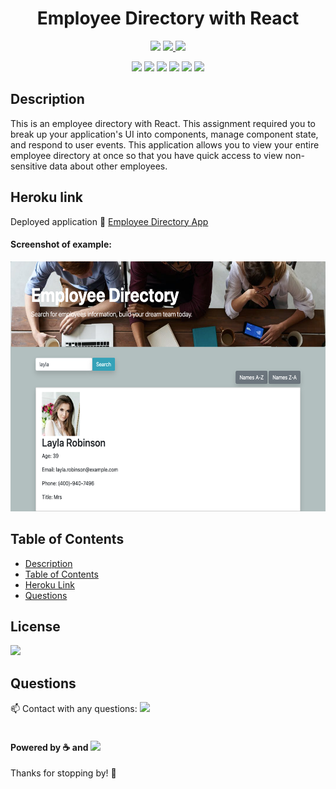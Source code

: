 <h1 align="center">Employee Directory with React</h1>
<p align="center">
    <img src="https://img.shields.io/github/repo-size/merikettapearl212/employee_directory?style=for-the-badge"/>
    <a href="https://www.linkedin.com/in/meagan-james-502b78191/">
        <img src="https://img.shields.io/badge/LinkedIn-0077B5?style=for-the-badge&logo=linkedin&logoColor=white" />
    </a>
    <a href="https://github.com/merikettapearl212">
        <img src="https://img.shields.io/badge/Follow-100000?style=for-the-badge&logo=github&logoColor=white" />
    </a>
</p> 
<p align="center">
  <img src="https://img.shields.io/badge/JavaScript-F7DF1E?style=for-the-badge&logo=javascript&logoColor=black" />
  <img src="https://img.shields.io/badge/Node.js-43853D?style=for-the-badge&logo=node.js&logoColor=white"/>
  <img src="https://img.shields.io/badge/MongoDB-4EA94B?style=for-the-badge&logo=mongodb&logoColor=whit" />
  <img src="https://img.shields.io/badge/Express.js-404D59?style=for-the-badge" />
  <img src="https://img.shields.io/badge/Heroku-430098?style=for-the-badge&logo=heroku&logoColor=white" />
  <img src="https://img.shields.io/badge/Bootstrap-563D7C?style=for-the-badge&logo=bootstrap&logoColor=white/" />
</p>

## Description
This is an employee directory with React. This assignment required you to break up your application's UI into components, manage component state, and respond to user events. This application allows you to view your entire employee directory at once so that you have quick access to view non-sensitive data about other employees.

## Heroku link
Deployed application :rocket: 
[Employee Directory App](https://employee-directory231.herokuapp.com/)

#### Screenshot of example:
<img src="images/screencapture-employee-directory231-herokuapp-2021-03-16-00_11_53.png" width="600" height="400">

## Table of Contents
- [Description](#description)
- [Table of Contents](#table-of-contents)
- [Heroku Link](#heroku-link)
- [Questions](#questions)


## License
<img src="https://img.shields.io/github/license/merikettapearl212/employee_directory?style=for-the-badge" />

 ## Questions 

:mailbox: Contact with any questions:
 [<img src="https://img.shields.io/badge/Gmail-D14836?style=for-the-badge&logo=gmail&logoColor=white" />](mailto:merikettapearl212@gmail.com)
 <br></br> 

#### Powered by :coffee: and <img src="https://img.shields.io/badge/Spotify-1ED760?&style=for-the-badge&logo=spotify&logoColor=white"/> 
Thanks for stopping by! :vulcan_salute:
